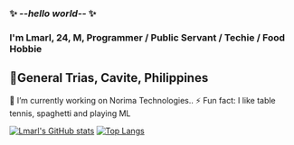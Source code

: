 ### ✨ _--hello world--_ ✨ 
### I'm Lmarl, 24, M, Programmer / Public Servant / Techie / Food Hobbie
## 📍General Trias, Cavite, Philippines
🔭 I’m currently working on Norima Technologies..
⚡ Fun fact: I like table tennis, spaghetti and playing ML


[![Lmarl's GitHub stats](https://github-readme-stats.vercel.app/api?username=lcsaria)](https://github.com/lcsaria/README.md)
[![Top Langs](https://github-readme-stats.vercel.app/api/top-langs/?username=lcsaria&layout=compact)](https://github.com/lcsaria/README.md)
<!--
**lcsaria/lcsaria** is a ✨ _special_ ✨ repository because its `README.md` (this file) appears on your GitHub profile.

Here are some ideas to get you started:

- 🔭 I’m currently working on ...
- 🌱 I’m currently learning ...
- 👯 I’m looking to collaborate on ...
- 🤔 I’m looking for help with ...
- 💬 Ask me about ...
- 📫 How to reach me: ...
- 😄 Pronouns: ...
- ⚡ Fun fact: ...
-->
